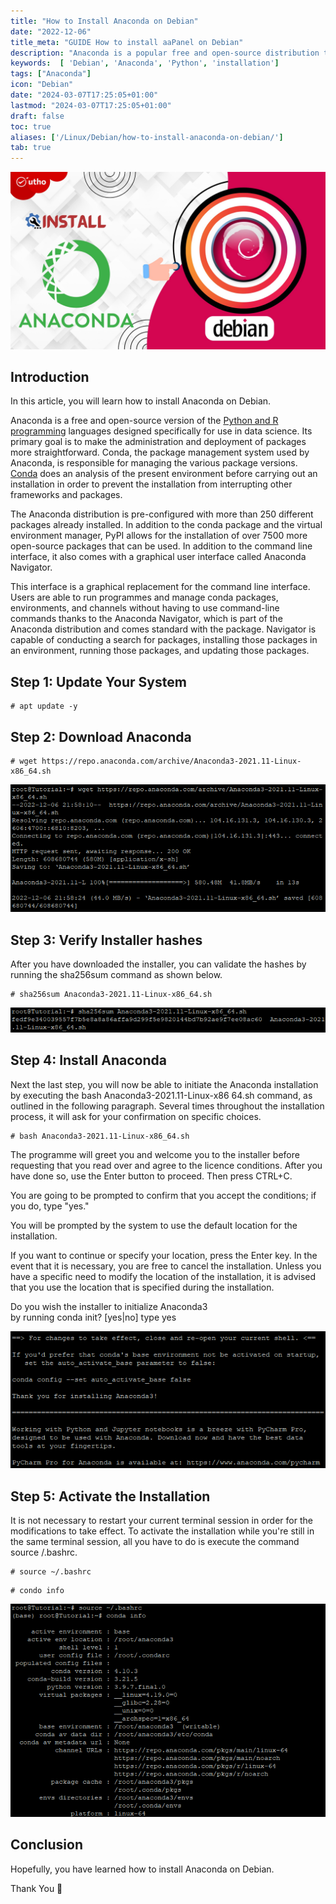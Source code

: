 ```yaml
---
title: "How to Install Anaconda on Debian"
date: "2022-12-06"
title_meta: "GUIDE How to install aaPanel on Debian"
description: "Anaconda is a popular free and open-source distribution that bundles Python, its package manager (conda), and a collection of scientific computing packages. This guide outlines the installation process for Anaconda on Debian."
keywords:  [ 'Debian', 'Anaconda', 'Python', 'installation']
tags: ["Anaconda"]
icon: "Debian"
date: "2024-03-07T17:25:05+01:00"
lastmod: "2024-03-07T17:25:05+01:00" 
draft: false
toc: true
aliases: ['/Linux/Debian/how-to-install-anaconda-on-debian/']
tab: true
---
```


![How to Install Anaconda on Debian](images/How-to-Install-Anaconda-on-Debian_utho.jpg)

## Introduction

In this article, you will learn how to install Anaconda on Debian.

Anaconda is a free and open-source version of the [Python and R programming](https://utho.com/docs/tutorial/how-to-install-docker-on-centos-7/) languages designed specifically for use in data science. Its primary goal is to make the administration and deployment of packages more straightforward. Conda, the package management system used by Anaconda, is responsible for managing the various package versions. [Conda](https://en.wikipedia.org/wiki/Conda_(package_manager)) does an analysis of the present environment before carrying out an installation in order to prevent the installation from interrupting other frameworks and packages.

The Anaconda distribution is pre-configured with more than 250 different packages already installed. In addition to the conda package and the virtual environment manager, PyPI allows for the installation of over 7500 more open-source packages that can be used. In addition to the command line interface, it also comes with a graphical user interface called Anaconda Navigator.

This interface is a graphical replacement for the command line interface. Users are able to run programmes and manage conda packages, environments, and channels without having to use command-line commands thanks to the Anaconda Navigator, which is part of the Anaconda distribution and comes standard with the package. Navigator is capable of conducting a search for packages, installing those packages in an environment, running those packages, and updating those packages.

## Step 1: Update Your System

```
# apt update -y
```

## Step 2: Download Anaconda

```
# wget https://repo.anaconda.com/archive/Anaconda3-2021.11-Linux-x86_64.sh
```

![command output](images/image-575.png)

## Step 3: Verify Installer hashes

After you have downloaded the installer, you can validate the hashes by running the sha256sum command as shown below.

```
# sha256sum Anaconda3-2021.11-Linux-x86_64.sh
```

![output](images/image-576.png)

## Step 4: Install Anaconda

Next the last step, you will now be able to initiate the Anaconda installation by executing the bash Anaconda3-2021.11-Linux-x86 64.sh command, as outlined in the following paragraph. Several times throughout the installation process, it will ask for your confirmation on specific choices.

```
# bash Anaconda3-2021.11-Linux-x86_64.sh
```

The programme will greet you and welcome you to the installer before requesting that you read over and agree to the licence conditions. After you have done so, use the Enter button to proceed. Then press CTRL+C.

You are going to be prompted to confirm that you accept the conditions; if you do, type "yes."

You will be prompted by the system to use the default location for the installation.

If you want to continue or specify your location, press the Enter key. In the event that it is necessary, you are free to cancel the installation. Unless you have a specific need to modify the location of the installation, it is advised that you use the location that is specified during the installation.

Do you wish the installer to initialize Anaconda3  
by running conda init? \[yes|no\] type yes

![install Anaconda on Debian](images/image-577.png)

## Step 5: Activate the Installation

It is not necessary to restart your current terminal session in order for the modifications to take effect. To activate the installation while you're still in the same terminal session, all you have to do is execute the command source /.bashrc.

```
# source ~/.bashrc
```

```
# condo info
```

![command output](images/image-579.png)

## Conclusion

Hopefully, you have learned how to install Anaconda on Debian.

Thank You 🙂
